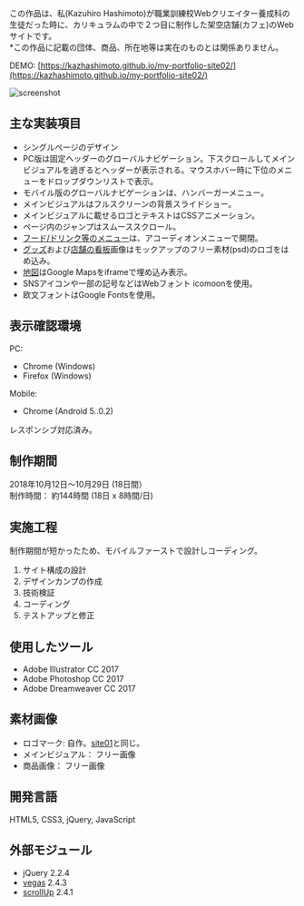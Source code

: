 この作品は、私(Kazuhiro Hashimoto)が職業訓練校Webクリエイター養成科の生徒だった時に、カリキュラムの中で２つ目に制作した架空店舗(カフェ)のWebサイトです。\
&ast;この作品に記載の団体、商品、所在地等は実在のものとは関係ありません。

DEMO: [https://kazhashimoto.github.io/my-portfolio-site02/](https://kazhashimoto.github.io/my-portfolio-site02/)

![screenshot](https://user-images.githubusercontent.com/50348276/57941625-6a34f480-790a-11e9-8c11-c0331e3c6d4f.png)

## 主な実装項目
- シングルページのデザイン
- PC版は固定ヘッダーのグローバルナビゲーション。下スクロールしてメインビジュアルを過ぎるとヘッダーが表示される。マウスホバー時に下位のメニューをドロップダウンリストで表示。
- モバイル版のグローバルナビゲーションは、ハンバーガーメニュー。
- メインビジュアルはフルスクリーンの背景スライドショー。
- メインビジュアルに載せるロゴとテキストはCSSアニメーション。
- ページ内のジャンプはスムーススクロール。
- [フード/ドリンク等のメニュー](https://kazhashimoto.github.io/my-portfolio-site02/#sec-03)は、アコーディオンメニューで開閉。
- [グッズ](https://kazhashimoto.github.io/my-portfolio-site02/#sec-07)および[店舗の看板](https://kazhashimoto.github.io/my-portfolio-site02/#sec-08)画像はモックアップのフリー素材(psd)のロゴをはめ込み。
- [地図](https://kazhashimoto.github.io/my-portfolio-site02/#sec-08)はGoogle Mapsをiframeで埋め込み表示。
- SNSアイコンや一部の記号などはWebフォント icomoonを使用。
- 欧文フォントはGoogle Fontsを使用。

## 表示確認環境
PC:
- Chrome (Windows)
- Firefox (Windows)

Mobile:
- Chrome (Android 5..0.2)

レスポンシブ対応済み。

## 制作期間
2018年10月12日〜10月29日 (18日間）\
制作時間： 約144時間 (18日 x 8時間/日)

## 実施工程
制作期間が短かったため、モバイルファーストで設計しコーディング。
1. サイト構成の設計
2. デザインカンプの作成
3. 技術検証
4. コーディング
5. テストアップと修正

## 使用したツール
- Adobe Illustrator CC 2017
- Adobe Photoshop CC 2017
- Adobe Dreamweaver CC 2017

## 素材画像
- ロゴマーク: 自作。[site01](https://github.com/kazhashimoto/my-portfolio-site01)と同じ。
- メインビジュアル： フリー画像
- 商品画像： フリー画像

## 開発言語
HTML5, CSS3, jQuery, JavaScript

## 外部モジュール
- jQuery 2.2.4
- [vegas](https://vegas.jaysalvat.com/) 2.4.3
- [scrollUp](https://markgoodyear.com/labs/scrollup/) 2.4.1
